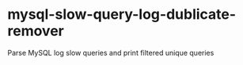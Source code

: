 # mysql-slow-query-log-dublicate-remover
Parse MySQL log slow queries and print filtered unique queries
